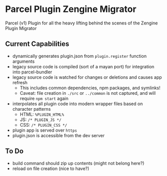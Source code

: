 # Parcel Plugin Zengine Migrator

Parcel (v1) Plugin for all the heavy lifting behind the scenes of the Zengine Plugin Migrator

## Current Capabilities

- dynamically generates plugin.json from `plugin.register` function arguments
- legacy source code is compiled (sort of a mayan port) for integration into parcel-bundler
- legacy source code is watched for changes or deletions and causes app refresh
    - This includes common dependencies, npm packages, and symlinks!
    - Caveat: file creation in `./src` or `../common` is not captured, and will require `npm start` again
- interpolates all plugin code into modern wrapper files based on character patterns
    - HTML: `%PLUGIN_HTML%`
    - JS: `/* PLUGIN_JS */`
    - CSS: `/* PLUGIN_CSS */`
- plugin app is served over `https`
- plugin.json is accessible from the dev server

## To Do

- build command should zip up contents (might not belong here?)
- reload on file creation (nice to have?)
